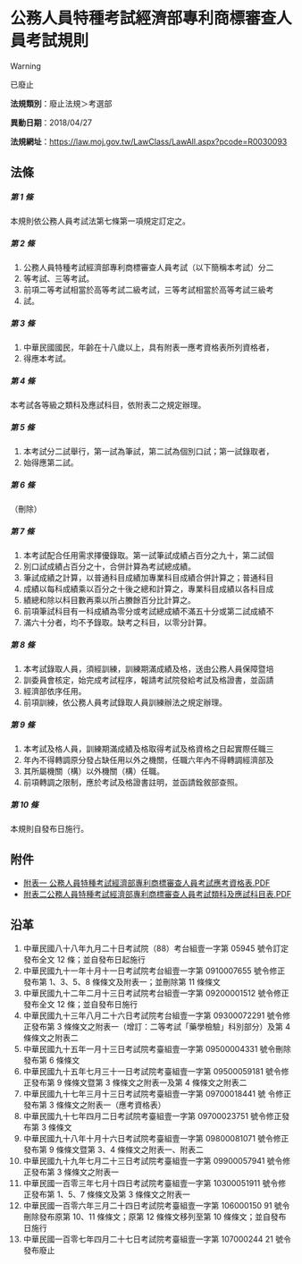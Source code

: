 # 公務人員特種考試經濟部專利商標審查人員考試規則
> [!WARNING]
> 已廢止

**法規類別**：廢止法規＞考選部

**異動日期**：2018/04/27  

**法規網址**：https://law.moj.gov.tw/LawClass/LawAll.aspx?pcode=R0030093



## 法條
##### 第 1 條
本規則依公務人員考試法第七條第一項規定訂定之。

##### 第 2 條
1. 公務人員特種考試經濟部專利商標審查人員考試（以下簡稱本考試）分二
1. 等考試、三等考試。
1. 前項二等考試相當於高等考試二級考試，三等考試相當於高等考試三級考
1. 試。

##### 第 3 條
1. 中華民國國民，年齡在十八歲以上，具有附表一應考資格表所列資格者，
1. 得應本考試。

##### 第 4 條
本考試各等級之類科及應試科目，依附表二之規定辦理。

##### 第 5 條
1. 本考試分二試舉行，第一試為筆試，第二試為個別口試；第一試錄取者，
1. 始得應第二試。

##### 第 6 條
（刪除）

##### 第 7 條
1. 本考試配合任用需求擇優錄取。第一試筆試成績占百分之九十，第二試個
1. 別口試成績占百分之十，合併計算為考試總成績。
1. 筆試成績之計算，以普通科目成績加專業科目成績合併計算之；普通科目
1. 成績以每科成績乘以百分之十後之總和計算之，專業科目成績以各科目成
1. 績總和除以科目數再乘以所占賸餘百分比計算之。
1. 前項筆試科目有一科成績為零分或考試總成績不滿五十分或第二試成績不
1. 滿六十分者，均不予錄取。缺考之科目，以零分計算。

##### 第 8 條
1. 本考試錄取人員，須經訓練，訓練期滿成績及格，送由公務人員保障暨培
1. 訓委員會核定，始完成考試程序，報請考試院發給考試及格證書，並函請
1. 經濟部依序任用。
1. 前項訓練，依公務人員考試錄取人員訓練辦法之規定辦理。

##### 第 9 條
1. 本考試及格人員，訓練期滿成績及格取得考試及格資格之日起實際任職三
1. 年內不得轉調原分發占缺任用以外之機關，任職六年內不得轉調經濟部及
1. 其所屬機關（構）以外機關（構）任職。
1. 前項轉調之限制，應於考試及格證書註明，並函請銓敘部查照。

##### 第 10 條
本規則自發布日施行。
## 附件
* [附表一  公務人員特種考試經濟部專利商標審查人員考試應考資格表.PDF](https://law.moj.gov.tw/LawClass/LawGetFile.ashx?FileId=0000148076)
* [附表二公務人員特種考試經濟部專利商標審查人員考試類科及應試科目表.PDF](https://law.moj.gov.tw/LawClass/LawGetFile.ashx?FileId=0000070590)
## 沿革
1. 中華民國八十八年九月二十日考試院（88）考台組壹一字第 05945  號令訂定發布全文 12 條；並自發布日起施行
1. 中華民國九十一年十月十一日考試院考台組壹一字第 0910007655 號令修正發布第 1、3、5、8 條條文及附表一；並刪除第 11 條條文
1. 中華民國九十二年二月十三日考試院考台組壹一字第 09200001512  號令修正發布全文 12 條；並自發布日施行
1. 中華民國九十三年八月二十六日考試院考台組壹一字第 09300072291  號令修正發布第 3  條條文之附表一（增訂：二等考試「藥學檢驗」科別部分）及第 4  條條文之附表二
1. 中華民國九十五年一月十三日考試院考臺組壹一字第 09500004331  號令刪除發布第 6  條條文
1. 中華民國九十五年七月三十一日考試院考臺組壹一字第 09500059181  號令修正發布第 9  條條文暨第 3  條條文之附表一及第 4  條條文之附表二
1. 中華民國九十七年三月十三日考試院考臺組壹一字第 09700018441  號 令修正發布第 3  條條文之附表一（應考資格表）                   
1. 中華民國九十七年四月二日考試院考臺組壹一字第 09700023751  號令修正發布第 3  條條文
1. 中華民國九十八年十月十六日考試院考臺組壹一字第 09800081071  號令修正發布第 9  條條文暨第 3、4 條條文之附表一、附表二
1.  中華民國九十九年七月二十三日考試院考臺組壹一字第 09900057941  號令修正發布第 3  條條文之附表一
1.  中華民國一百零三年七月十四日考試院考臺組壹一字第 10300051911  號令修正發布第 1、5、7  條條文及第 3  條條文之附表一
1.  中華民國一百零六年三月二十四日考試院考臺組壹一字第 106000150  91  號令刪除發布原第 10、11 條條文；原第 12 條條文移列至第  10  條條文；並自發布日施行
1.  中華民國一百零七年四月二十七日考試院考臺組壹一字第 107000244  21  號令發布廢止
